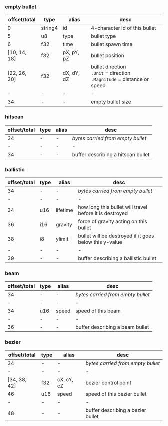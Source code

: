 ### empty bullet
|offset/total|type|alias|desc|
|-|-|-|-|
|0|string4|id|4-character id of this bullet|
|5|u8|type|bullet type|
|6|f32|time|bullet spawn time|
|[10, 14, 18]|f32|pX, pY, pZ|bullet position|
|[22, 26, 30]|f32|dX, dY, dZ|bullet direction<br>`.Unit` = direction<br>`.Magnitude` = distance or speed|
|-|-|-|-|
|34|-|-|empty bullet size|

### hitscan
|offset/total|type|alias|desc|
|-|-|-|-|
|34|-|-|*bytes carried from empty bullet*|
|-|-|-|-|
|34|-|-|buffer describing a hitscan bullet|

### ballistic
|offset/total|type|alias|desc|
|-|-|-|-|
|34|-|-|*bytes carried from empty bullet*|
|-|-|-|-|
|34|u16|lifetime|how long this bullet will travel before it is destroyed|
|36|i16|gravity|force of gravity acting on this bullet|
|38|i8|ylimit|bullet will be destroyed if it goes below this y-value|
|-|-|-|-|
|39|-|-|buffer describing a ballistic bullet|

### beam
|offset/total|type|alias|desc|
|-|-|-|-|
|34|-|-|*bytes carried from empty bullet*|
|-|-|-|-|
|34|u16|speed|speed of this beam|
|-|-|-|-|
|36|-|-|buffer describing a beam bullet|

### bezier
|offset/total|type|alias|desc|
|-|-|-|-|
|34|-|-|*bytes carried from empty bullet*|
|-|-|-|-|
|[34, 38, 42]|f32|cX, cY, cZ|bezier control point|
|46|u16|speed|speed of this bezier bullet|
|-|-|-|-|
|48|-|-|buffer describing a bezier bullet|